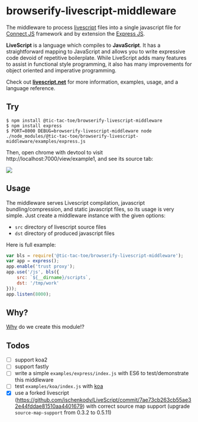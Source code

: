 # browserify-livescript-middleware

The middleware to process [livescript](http://livescript.net/) files into a single javascript file for [Connect JS](http://www.senchalabs.org/connect/) framework and by extension the [Express JS](http://expressjs.com/).

**LiveScript** is a language which compiles to **JavaScript**. It has a straightforward mapping to JavaScript and allows you to write expressive code devoid of repetitive boilerplate. While LiveScript adds many features to assist in functional style programming, it also has many improvements for object oriented and imperative programming.

Check out **[livescript.net](http://livescript.net)** for more information, examples, usage, and a language reference.


## Try

```text
$ npm install @tic-tac-toe/browserify-livescript-middleware
$ npm install express
$ PORT=8000 DEBUG=browserify-livescript-middleware node ./node_modules/@tic-tac-toe/browserify-livescript-middleware/examples/express.js
```

Then, open chrome with devtool to visit http://localhost:7000/view/example1, and see its source tab:

![](chrome_devtool_source_map.png)


## Usage

The middleware serves Livescript compilation, javascript bundling/compression, and static javascript files, so its usage is very simple. Just create a middleware instance with the given options:

- `src` directory of livescript source files
- `dst` directory of produced javascript files

Here is full example:

```javascript
var bls = require('@tic-tac-toe/browserify-livescript-middleware');
var app = express();
app.enable('trust proxy');
app.use('/js', bls({
    src: `${__dirname}/scripts`,
    dst: '/tmp/work'
}));
app.listen(8000);
```


## Why?

[Why](./docs/WHY.md) do we create this module!?


## Todos

- [ ] support koa2
- [ ] support fastly
- [ ] write a simple `examples/express/index.js` with ES6 to test/demonstrate this middleware
- [ ] test `examples/koa/index.js` with [koa](https://github.com/koajs/koa)
- [x] use a forked livescript (https://github.com/ischenkodv/LiveScript/commit/7ae73cb263cb55ae32e44fddae81510aa4401679) with correct source map support (upgrade `source-map-support` from 0.3.2 to 0.5.11)

